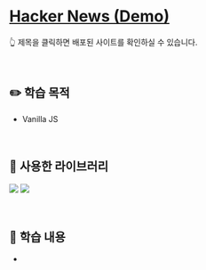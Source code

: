 # [Hacker News (Demo)](https://hyerim-hackernews.netlify.app)

:point_up_2: 제목을 클릭하면 배포된 사이트를 확인하실 수 있습니다.

<br />

## :pencil2: 학습 목적

- Vanilla JS

<br />

## :pushpin: 사용한 라이브러리

<img src="https://img.shields.io/badge/JavaScript-F7DF1E?style=flat-round&logo=javascript&logoColor=white"/> <img src="https://img.shields.io/badge/TypeScript-3178C6?style=flat-round&logo=typescript&logoColor=white"/>

<br />

## :book: 학습 내용

-

